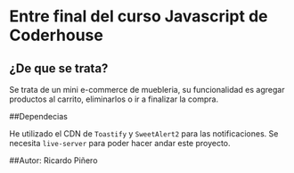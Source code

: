 # Entre final del curso Javascript de Coderhouse

## ¿De que se trata?

Se trata de un mini e-commerce de muebleria, su funcionalidad es agregar productos al carrito, eliminarlos o ir a finalizar la compra.

##Dependecias

He utilizado el CDN de `Toastify` y `SweetAlert2` para las notificaciones.
Se necesita `live-server` para poder hacer andar este proyecto.

##Autor: Ricardo Piñero
